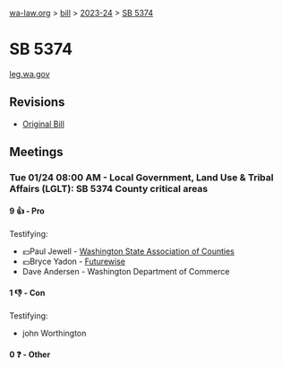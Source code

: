 [wa-law.org](/) > [bill](/bill/) > [2023-24](/bill/2023-24/) > [SB 5374](/bill/2023-24/sb/5374/)

# SB 5374
[leg.wa.gov](https://app.leg.wa.gov/billsummary?BillNumber=5374&Year=2023&Initiative=false)

## Revisions
* [Original Bill](1/)

## Meetings
### Tue 01/24 08:00 AM - Local Government, Land Use & Tribal Affairs (LGLT): SB 5374 County critical areas
#### 9 👍 - Pro
Testifying:
* 💵Paul Jewell - [Washington State Association of Counties](/org/washington_state_association_of_counties/)
* 💵Bryce Yadon - [Futurewise](/org/futurewise/)
* Dave Andersen - Washington Department of Commerce

#### 1 👎 - Con
Testifying:
* john Worthington

#### 0 ❓ - Other
